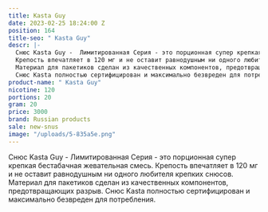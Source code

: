 ```yaml
---
title: Kasta Guy
date: 2023-02-25 18:24:00 Z
position: 164
title-seo: " Kasta Guy"
descr: |-
  Снюс Kasta Guy -  Лимитированная Серия - это порционная супер крепкая бестабачная жевательная смесь.
  Крепость впечатляет в 120 мг и не оставит равнодушным ни одного любителя крепких снюсов.
  Материал для пакетиков сделан из качественных компонентов, предотвращающих разрыв.
  Снюс Kasta полностью сертифицирован и максимально безвреден для потребления.
product-name: " Kasta Guy"
nicotine: 120
portions: 20
gram: 20
price: 3000
brand: Russian products
sale: new-snus
image: "/uploads/5-835a5e.png"
---
```


Снюс Kasta Guy -  Лимитированная Серия - это порционная супер крепкая бестабачная жевательная смесь.
Крепость впечатляет в 120 мг и не оставит равнодушным ни одного любителя крепких снюсов.
Материал для пакетиков сделан из качественных компонентов, предотвращающих разрыв.
Снюс Kasta полностью сертифицирован и максимально безвреден для потребления.